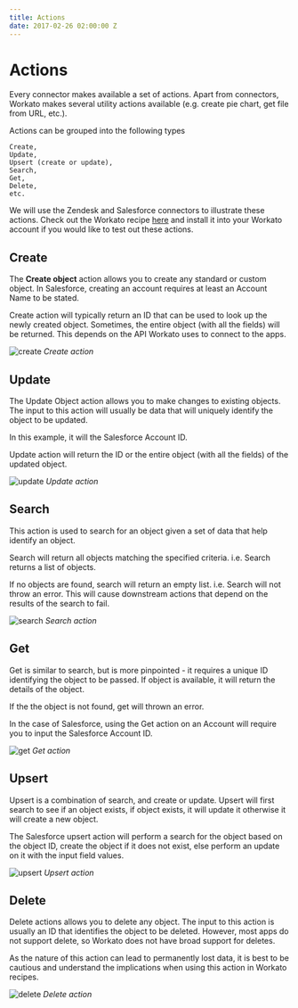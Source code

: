 ```yaml
---
title: Actions
date: 2017-02-26 02:00:00 Z
---
```


# Actions
Every connector makes available a set of actions. Apart from connectors, Workato makes several utility actions available (e.g. create pie chart, get file from URL, etc.).

Actions can be grouped into the following types
```
Create,
Update,
Upsert (create or update),
Search,
Get,
Delete,
etc.
```

We will use the Zendesk and Salesforce connectors to illustrate these actions. Check out the Workato recipe [here](https://www.workato.com/recipes/484532) and install it into your Workato account if you would like to test out these actions.

## Create
The **Create object** action allows you to create any standard or custom object. In Salesforce, creating an account requires at least an Account Name to be stated.

Create action will typically return an ID that can be used to look up the newly created object. Sometimes, the entire object (with all the fields) will be returned. This depends on the API Workato uses to connect to the apps.

![create](~@img/actions-docs/action_1.png)
*Create action*

## Update
The Update Object action allows you to make changes to existing objects. The input to this action will usually be data that will uniquely identify the object to be updated.

In this example, it will the Salesforce Account ID.

Update action will return the ID or the entire object (with all the fields) of the updated object.

![update](~@img/actions-docs/action_2.png)
*Update action*

## Search
This action is used to search for an object given a set of data that help identify an object.

Search will return all objects matching the specified criteria. i.e. Search returns a list of objects.

If no objects are found, search will return an empty list. i.e. Search will not throw an error. This will cause downstream actions that depend on the results of the search to fail.

![search](~@img/actions-docs/action_3.png)
*Search action*

## Get
Get is similar to search, but is more pinpointed - it requires a unique ID identifying the object to be passed. If object is available, it will return the details of the object.

If the the object is not found, get will thrown an error.

In the case of Salesforce, using the Get action on an Account will require you to input the Salesforce Account ID.

![get](~@img/actions-docs/action_4.png)
*Get action*

## Upsert
Upsert is a combination of search, and create or update. Upsert will first search to see if an object exists, if object exists, it will update it otherwise it will create a new object.

The Salesforce upsert action will perform a search for the object based on the object ID, create the object if it does not exist, else perform an update on it with the input field values.

![upsert](~@img/actions-docs/action_5.png)
*Upsert action*

## Delete
Delete actions allows you to delete any object. The input to this action is usually an ID that identifies the object to be deleted. However, most apps do not support delete, so Workato does not have broad support for deletes.

As the nature of this action can lead to permanently lost data, it is best to be cautious and understand the implications when using this action in Workato recipes.

![delete](~@img/actions-docs/action_6.png)
*Delete action*

